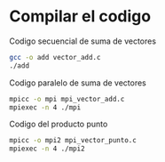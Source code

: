 # Compilar el codigo

Codigo secuencial de suma de vectores
```bash
gcc -o add vector_add.c
./add
```

Codigo paralelo de suma de vectores
```bash
mpicc -o mpi mpi_vector_add.c
mpiexec -n 4 ./mpi
```

Codigo del producto punto
```bash
mpicc -o mpi2 mpi_vector_punto.c
mpiexec -n 4 ./mpi2
```